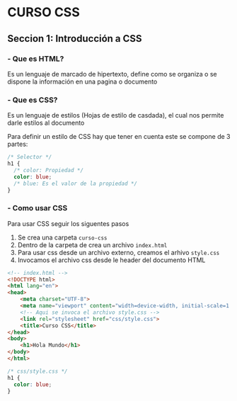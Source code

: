 #  CURSO CSS

## Seccion 1: Introducción a CSS

### - Que es HTML?

Es un lenguaje de marcado de hipertexto, define como se organiza o se dispone la información en una pagina o documento

### - Que es CSS?

Es un lenguaje de estilos (Hojas de estilo de casdada), el cual nos permite darle estilos al documento

Para definir un estilo de CSS hay que tener en cuenta este se compone de 3 partes:

```css
/* Selector */
h1 {
  /* color: Propiedad */
  color: blue;
  /* blue: Es el valor de la propiedad */
}
```

### - Como usar CSS

Para usar CSS seguir los siguentes pasos

1. Se crea una carpeta `curso-css`
2. Dentro de la carpeta de crea un archivo `index.html`
3. Para usar css desde un archivo externo, creamos el arhivo `style.css`
4. Invocamos el archivo css desde le header del documento HTML

```html
<!-- index.html -->
<!DOCTYPE html>
<html lang="en">
<head>
    <meta charset="UTF-8">
    <meta name="viewport" content="width=device-width, initial-scale=1.0">
    <!-- Aqui se invoca el archivo style.css -->
    <link rel="stylesheet" href="css/style.css">
    <title>Curso CSS</title>
</head>
<body>
    <h1>Hola Mundo</h1>
</body>
</html>
```

```css
/* css/style.css */
h1 {
  color: blue;
}
```